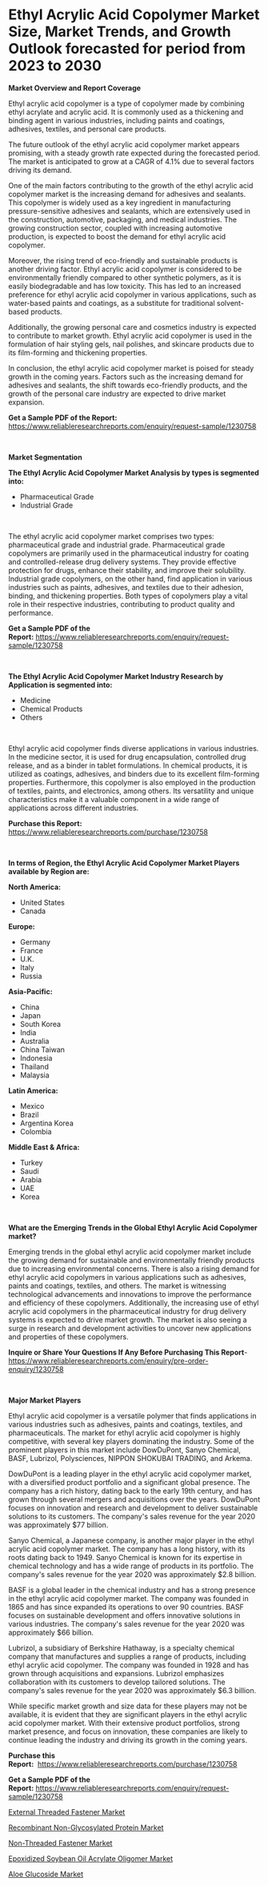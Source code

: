 <p><h1>Ethyl Acrylic Acid Copolymer Market Size, Market Trends, and Growth Outlook forecasted for period from 2023 to 2030</h1></p><p><strong>Market Overview and Report Coverage</strong></p>
<p><p>Ethyl acrylic acid copolymer is a type of copolymer made by combining ethyl acrylate and acrylic acid. It is commonly used as a thickening and binding agent in various industries, including paints and coatings, adhesives, textiles, and personal care products.</p><p>The future outlook of the ethyl acrylic acid copolymer market appears promising, with a steady growth rate expected during the forecasted period. The market is anticipated to grow at a CAGR of 4.1% due to several factors driving its demand.</p><p>One of the main factors contributing to the growth of the ethyl acrylic acid copolymer market is the increasing demand for adhesives and sealants. This copolymer is widely used as a key ingredient in manufacturing pressure-sensitive adhesives and sealants, which are extensively used in the construction, automotive, packaging, and medical industries. The growing construction sector, coupled with increasing automotive production, is expected to boost the demand for ethyl acrylic acid copolymer.</p><p>Moreover, the rising trend of eco-friendly and sustainable products is another driving factor. Ethyl acrylic acid copolymer is considered to be environmentally friendly compared to other synthetic polymers, as it is easily biodegradable and has low toxicity. This has led to an increased preference for ethyl acrylic acid copolymer in various applications, such as water-based paints and coatings, as a substitute for traditional solvent-based products.</p><p>Additionally, the growing personal care and cosmetics industry is expected to contribute to market growth. Ethyl acrylic acid copolymer is used in the formulation of hair styling gels, nail polishes, and skincare products due to its film-forming and thickening properties.</p><p>In conclusion, the ethyl acrylic acid copolymer market is poised for steady growth in the coming years. Factors such as the increasing demand for adhesives and sealants, the shift towards eco-friendly products, and the growth of the personal care industry are expected to drive market expansion.</p></p>
<p><strong>Get a Sample PDF of the Report:</strong> <a href="https://www.reliableresearchreports.com/enquiry/request-sample/1230758">https://www.reliableresearchreports.com/enquiry/request-sample/1230758</a></p>
<p>&nbsp;</p>
<p><strong>Market Segmentation</strong></p>
<p><strong>The Ethyl Acrylic Acid Copolymer Market Analysis by types is segmented into:</strong></p>
<p><ul><li>Pharmaceutical Grade</li><li>Industrial Grade</li></ul></p>
<p>&nbsp;</p>
<p><p>The ethyl acrylic acid copolymer market comprises two types: pharmaceutical grade and industrial grade. Pharmaceutical grade copolymers are primarily used in the pharmaceutical industry for coating and controlled-release drug delivery systems. They provide effective protection for drugs, enhance their stability, and improve their solubility. Industrial grade copolymers, on the other hand, find application in various industries such as paints, adhesives, and textiles due to their adhesion, binding, and thickening properties. Both types of copolymers play a vital role in their respective industries, contributing to product quality and performance.</p></p>
<p><strong>Get a Sample PDF of the Report:</strong>&nbsp;<a href="https://www.reliableresearchreports.com/enquiry/request-sample/1230758">https://www.reliableresearchreports.com/enquiry/request-sample/1230758</a></p>
<p>&nbsp;</p>
<p><strong>The Ethyl Acrylic Acid Copolymer Market Industry Research by Application is segmented into:</strong></p>
<p><ul><li>Medicine</li><li>Chemical Products</li><li>Others</li></ul></p>
<p>&nbsp;</p>
<p><p>Ethyl acrylic acid copolymer finds diverse applications in various industries. In the medicine sector, it is used for drug encapsulation, controlled drug release, and as a binder in tablet formulations. In chemical products, it is utilized as coatings, adhesives, and binders due to its excellent film-forming properties. Furthermore, this copolymer is also employed in the production of textiles, paints, and electronics, among others. Its versatility and unique characteristics make it a valuable component in a wide range of applications across different industries.</p></p>
<p><strong>Purchase this Report:</strong>&nbsp; <a href="https://www.reliableresearchreports.com/purchase/1230758">https://www.reliableresearchreports.com/purchase/1230758</a></p>
<p>&nbsp;</p>
<p><strong>In terms of Region, the Ethyl Acrylic Acid Copolymer Market Players available by Region are:</strong></p>
<p>
    <p> <strong> North America: </strong>
        <ul>
            <li>United States</li>
            <li>Canada</li>
        </ul>
        </p> 
    <p> <strong> Europe: </strong>
        <ul>
            <li>Germany</li>
            <li>France</li>
            <li>U.K.</li>
            <li>Italy</li>
            <li>Russia</li>
        </ul>
        </p> 
    <p> <strong> Asia-Pacific: </strong>
        <ul>
            <li>China</li>
            <li>Japan</li>
            <li>South Korea</li>
            <li>India</li>
            <li>Australia</li>
            <li>China Taiwan</li>
            <li>Indonesia</li>
            <li>Thailand</li>
            <li>Malaysia</li>
        </ul>
        </p> 
    <p> <strong> Latin America: </strong>
        <ul>
            <li>Mexico</li>
            <li>Brazil</li>
            <li>Argentina Korea</li>
            <li>Colombia</li>
        </ul>
        </p> 
    <p> <strong> Middle East & Africa: </strong>
        <ul>
            <li>Turkey</li>
            <li>Saudi</li>
            <li>Arabia</li>
            <li>UAE</li>
            <li>Korea</li>
        </ul>
    </p>
    </p>
<p>&nbsp;</p>
<p><strong>What are the Emerging Trends in the Global Ethyl Acrylic Acid Copolymer market?</strong></p>
<p><p>Emerging trends in the global ethyl acrylic acid copolymer market include the growing demand for sustainable and environmentally friendly products due to increasing environmental concerns. There is also a rising demand for ethyl acrylic acid copolymers in various applications such as adhesives, paints and coatings, textiles, and others. The market is witnessing technological advancements and innovations to improve the performance and efficiency of these copolymers. Additionally, the increasing use of ethyl acrylic acid copolymers in the pharmaceutical industry for drug delivery systems is expected to drive market growth. The market is also seeing a surge in research and development activities to uncover new applications and properties of these copolymers.</p></p>
<p><strong>Inquire or Share Your Questions If Any Before Purchasing This Report</strong>- <a href="https://www.reliableresearchreports.com/enquiry/pre-order-enquiry/1230758">https://www.reliableresearchreports.com/enquiry/pre-order-enquiry/1230758</a></p>
<p>&nbsp;</p>
<p><strong>Major Market Players</strong></p>
<p><p>Ethyl acrylic acid copolymer is a versatile polymer that finds applications in various industries such as adhesives, paints and coatings, textiles, and pharmaceuticals. The market for ethyl acrylic acid copolymer is highly competitive, with several key players dominating the industry. Some of the prominent players in this market include DowDuPont, Sanyo Chemical, BASF, Lubrizol, Polysciences, NIPPON SHOKUBAI TRADING, and Arkema.</p><p>DowDuPont is a leading player in the ethyl acrylic acid copolymer market, with a diversified product portfolio and a significant global presence. The company has a rich history, dating back to the early 19th century, and has grown through several mergers and acquisitions over the years. DowDuPont focuses on innovation and research and development to deliver sustainable solutions to its customers. The company's sales revenue for the year 2020 was approximately $77 billion.</p><p>Sanyo Chemical, a Japanese company, is another major player in the ethyl acrylic acid copolymer market. The company has a long history, with its roots dating back to 1949. Sanyo Chemical is known for its expertise in chemical technology and has a wide range of products in its portfolio. The company's sales revenue for the year 2020 was approximately $2.8 billion.</p><p>BASF is a global leader in the chemical industry and has a strong presence in the ethyl acrylic acid copolymer market. The company was founded in 1865 and has since expanded its operations to over 90 countries. BASF focuses on sustainable development and offers innovative solutions in various industries. The company's sales revenue for the year 2020 was approximately $66 billion.</p><p>Lubrizol, a subsidiary of Berkshire Hathaway, is a specialty chemical company that manufactures and supplies a range of products, including ethyl acrylic acid copolymer. The company was founded in 1928 and has grown through acquisitions and expansions. Lubrizol emphasizes collaboration with its customers to develop tailored solutions. The company's sales revenue for the year 2020 was approximately $6.3 billion.</p><p>While specific market growth and size data for these players may not be available, it is evident that they are significant players in the ethyl acrylic acid copolymer market. With their extensive product portfolios, strong market presence, and focus on innovation, these companies are likely to continue leading the industry and driving its growth in the coming years.</p></p>
<p><strong>Purchase this Report:</strong>&nbsp;&nbsp;<a href="https://www.reliableresearchreports.com/purchase/1230758">https://www.reliableresearchreports.com/purchase/1230758</a></p>
<p></p>
<p><strong>Get a Sample PDF of the Report:</strong>&nbsp;<a href="https://www.reliableresearchreports.com/enquiry/request-sample/1230758">https://www.reliableresearchreports.com/enquiry/request-sample/1230758</a></p>
<p><p><a href="https://github.com/PeterParrish5/Market-Research-Report-List-2/blob/main/external-threaded-fastener-market.md">External Threaded Fastener Market</a></p><p><a href="https://github.com/CliffMedina6/Market-Research-Report-List-2/blob/main/recombinant-non-glycosylated-protein-market.md">Recombinant Non-Glycosylated Protein Market</a></p><p><a href="https://github.com/WillieWoodard/Market-Research-Report-List-2/blob/main/non-threaded-fastener-market.md">Non-Threaded Fastener Market</a></p><p><a href="https://github.com/BryceTownsendr/Market-Research-Report-List-2/blob/main/epoxidized-soybean-oil-acrylate-oligomer-market.md">Epoxidized Soybean Oil Acrylate Oligomer Market</a></p><p><a href="https://github.com/RickHolmes3/Market-Research-Report-List-2/blob/main/aloe-glucoside-market.md">Aloe Glucoside Market</a></p></p>